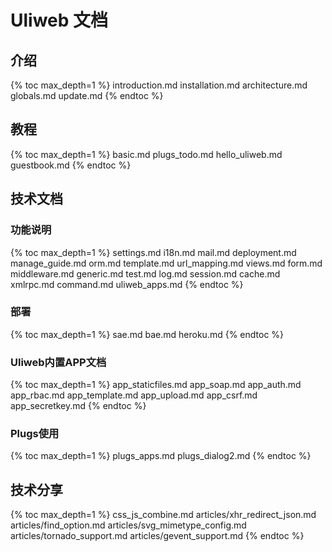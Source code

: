 # Uliweb 文档

## 介绍

{% toc max_depth=1 %}
introduction.md
installation.md
architecture.md
globals.md
update.md
{% endtoc %}

## 教程

{% toc max_depth=1 %}
basic.md
plugs_todo.md
hello_uliweb.md
guestbook.md
{% endtoc %}

## 技术文档

### 功能说明

{% toc max_depth=1 %}
settings.md
i18n.md
mail.md
deployment.md
manage_guide.md
orm.md
template.md
url_mapping.md
views.md
form.md
middleware.md
generic.md
test.md
log.md
session.md
cache.md
xmlrpc.md
command.md
uliweb_apps.md
{% endtoc %}

### 部署

{% toc max_depth=1 %}
sae.md
bae.md
heroku.md
{% endtoc %}

### Uliweb内置APP文档

{% toc max_depth=1 %}
app_staticfiles.md
app_soap.md
app_auth.md
app_rbac.md
app_template.md
app_upload.md
app_csrf.md
app_secretkey.md
{% endtoc %}

### Plugs使用

{% toc max_depth=1 %}
plugs_apps.md
plugs_dialog2.md
{% endtoc %}

## 技术分享

{% toc max_depth=1 %}
css_js_combine.md
articles/xhr_redirect_json.md
articles/find_option.md
articles/svg_mimetype_config.md
articles/tornado_support.md
articles/gevent_support.md
{% endtoc %}
